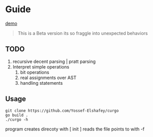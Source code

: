 # Guide

[demo](https://github.com/user-attachments/assets/915dce3d-53ed-40b8-853c-0bd2c46635ce)

> This is a <span color="blue">Beta</span> version its so fraggle into unexpected behaviors

## TODO

1. recursive decent parsing | pratt parsing
2. Interpret simple operations
   1. bit operations
   2. real assignments over AST
   3. handling statements

## Usage

```
git clone https://github.com/Yossef-Elshafey/curgo
go build .
./curgo -h
```

program creates direcoty with [ init ] reads the file points to with -f
